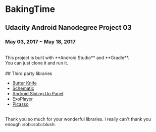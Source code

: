 # BakingTime
## Udacity Android Nanodegree Project 03
### May 03, 2017 ~ May 18, 2017
<br>
This project is built with **Android Studio** and **Gradle**.<br>You can just clone it and run it.
<br><br>
## Third party libraries

- [Butter Knife](http://jakewharton.github.io/butterknife/)
- [Schematic](https://github.com/SimonVT/schematic)
- [Android Sliding Up Panel](https://github.com/umano/AndroidSlidingUpPanel)
- [ExoPlayer](https://github.com/google/ExoPlayer)
- [Picasso](http://square.github.io/picasso/)
<br>
Thank you so much for your wonderful libraries. I really can't thank you enough :sob::sob::blush:
